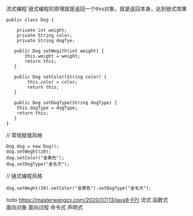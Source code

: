 

流式编程
链式编程的原理就是返回一个this对象，就是返回本身，达到链式效果
```
public class Dog {
    
    private int weight;
    private String color;
    private String dogTye;

   public Dog setWegith(int weight) {
       this.weight = weight;
       return this;
   }
   
   public Dog setColor(String color) {
        this.color = color;
        return this;
   }
  
   public Dog setDogType(String dogType) {
    this.dogType = dogType;
    return this;
   }
}
```
// 常规赋值风格
```
Dog dog = new Dog();
dog.setWeght(20);
dog.setColor("金黄色");
dog.setDogType("金毛犬");
```
// 链式编程风格
```
dog.setWeght(20).setColor("金黄色").setDogType("金毛犬");
```


todo
https://masterwangzx.com/2020/07/13/java8-FP/
流式  函数式  
面向对象 面向过程
命令式   声明式